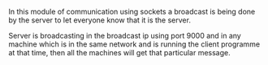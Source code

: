 In this module of communication using sockets a broadcast is being done by the server to let everyone know that it is the server.

Server is broadcasting in the broadcast ip using port 9000 and in any machine which is in the same network and is running the client programme at that time, then all the machines will get that particular message.


